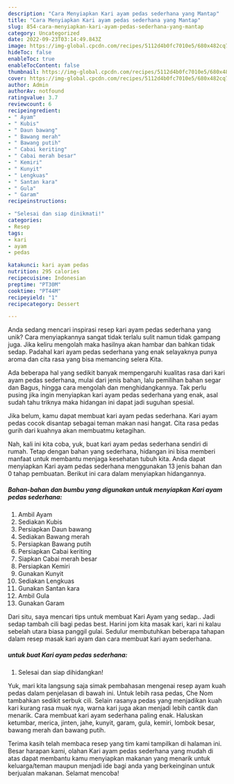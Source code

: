 ```yaml
---
description: "Cara Menyiapkan Kari ayam pedas sederhana yang Mantap"
title: "Cara Menyiapkan Kari ayam pedas sederhana yang Mantap"
slug: 854-cara-menyiapkan-kari-ayam-pedas-sederhana-yang-mantap
category: Uncategorized
date: 2022-09-23T03:14:49.843Z
image: https://img-global.cpcdn.com/recipes/5112d4b0fc7010e5/680x482cq70/kari-ayam-pedas-sederhana-foto-resep-utama.jpg
hideToc: false
enableToc: true
enableTocContent: false
thumbnail: https://img-global.cpcdn.com/recipes/5112d4b0fc7010e5/680x482cq70/kari-ayam-pedas-sederhana-foto-resep-utama.jpg
cover: https://img-global.cpcdn.com/recipes/5112d4b0fc7010e5/680x482cq70/kari-ayam-pedas-sederhana-foto-resep-utama.jpg
author: Admin
authorAv: notfound
ratingvalue: 3.7
reviewcount: 6
recipeingredient:
- " Ayam"
- " Kubis"
- " Daun bawang"
- " Bawang merah"
- " Bawang putih"
- " Cabai keriting"
- " Cabai merah besar"
- " Kemiri"
- " Kunyit"
- " Lengkuas"
- " Santan kara"
- " Gula"
- " Garam"
recipeinstructions:

- "Selesai dan siap dinikmati!"
categories:
- Resep
tags:
- kari
- ayam
- pedas

katakunci: kari ayam pedas 
nutrition: 295 calories
recipecuisine: Indonesian
preptime: "PT30M"
cooktime: "PT44M"
recipeyield: "1"
recipecategory: Dessert

---
```





Anda sedang mencari inspirasi resep kari ayam pedas sederhana yang unik? Cara menyiapkannya sangat tidak terlalu sulit namun tidak gampang juga. Jika keliru mengolah maka hasilnya akan hambar dan bahkan tidak sedap. Padahal kari ayam pedas sederhana yang enak selayaknya punya aroma dan cita rasa yang bisa memancing selera Kita.





Ada beberapa hal yang sedikit banyak mempengaruhi kualitas rasa dari kari ayam pedas sederhana, mulai dari jenis bahan, lalu pemilihan bahan segar dan Bagus, hingga cara mengolah dan menghidangkannya. Tak perlu pusing jika ingin menyiapkan kari ayam pedas sederhana yang enak,      asal sudah tahu triknya maka hidangan ini dapat jadi suguhan spesial.














Jika belum, kamu dapat membuat kari ayam pedas sederhana. Kari ayam pedas cocok disantap sebagai teman makan nasi hangat. Cita rasa pedas gurih dari kuahnya akan membuatmu ketagihan.






Nah, kali ini kita coba, yuk, buat kari ayam pedas sederhana sendiri di rumah. Tetap dengan bahan yang sederhana, hidangan ini bisa memberi manfaat untuk membantu menjaga kesehatan tubuh kita. Anda dapat menyiapkan Kari ayam pedas sederhana menggunakan 13 jenis bahan dan 0 tahap pembuatan. Berikut ini cara dalam menyiapkan hidangannya.

<!--inarticleads1-->

##### Bahan-bahan dan bumbu yang digunakan untuk menyiapkan Kari ayam pedas sederhana:

1. Ambil  Ayam
1. Sediakan  Kubis
1. Persiapkan  Daun bawang
1. Sediakan  Bawang merah
1. Persiapkan  Bawang putih
1. Persiapkan  Cabai keriting
1. Siapkan  Cabai merah besar
1. Persiapkan  Kemiri
1. Gunakan  Kunyit
1. Sediakan  Lengkuas
1. Gunakan  Santan kara
1. Ambil  Gula
1. Gunakan  Garam


Dari situ, saya mencari tips untuk membuat Kari Ayam yang sedap.. Jadi sedap tambah cili bagi pedas best. Harini jom kita masak kari, kari ni kalau sebelah utara biasa panggil gulai. Sedulur membutuhkan beberapa tahapan dalam resep masak kari ayam dan cara membuat kari ayam sederhana. 

<!--inarticleads2-->

#####  untuk buat Kari ayam pedas sederhana:


1. Selesai dan siap dihidangkan!

Yuk, mari kita langsung saja simak pembahasan mengenai resep ayam kuah pedas dalam penjelasan di bawah ini. Untuk lebih rasa pedas, Che Nom tambahkan sedikit serbuk cili. Selain rasanya pedas yang menjadikan kuah kari kurang rasa muak nya, warna kari juga akan menjadi lebih cantik dan menarik. Cara membuat kari ayam sederhana paling enak. Haluskan ketumbar, merica, jinten, jahe, kunyit, garam, gula, kemiri, lombok besar, bawang merah dan bawang putih. 

Terima kasih telah membaca resep yang tim kami tampilkan di halaman ini. Besar harapan kami, olahan Kari ayam pedas sederhana yang mudah di atas dapat membantu kamu menyiapkan makanan yang menarik untuk keluarga/teman maupun menjadi ide bagi anda yang berkeinginan untuk berjualan makanan. Selamat mencoba!
